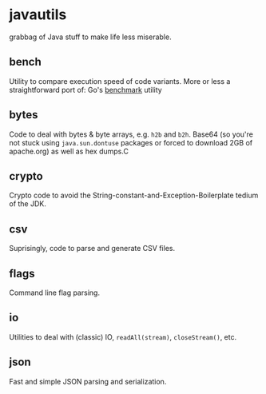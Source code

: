 # javautils
grabbag of Java stuff to make life less miserable.

## bench

Utility to compare execution speed of code variants. More or less a straightforward port of:
Go's [benchmark](https://golang.org/pkg/testing/) utility 

## bytes

Code to deal with bytes & byte arrays, e.g. `h2b` and `b2h`. Base64 (so you're not stuck using `java.sun.dontuse` packages or forced to download 2GB of apache.org) as well as hex dumps.C

## crypto

Crypto code to avoid the String-constant-and-Exception-Boilerplate tedium of the JDK.

## csv

Suprisingly, code to parse and generate CSV files.

## flags

Command line flag parsing.

## io

Utilities to deal with (classic) IO, `readAll(stream)`, `closeStream()`, etc.

## json

Fast and simple JSON parsing and serialization.
